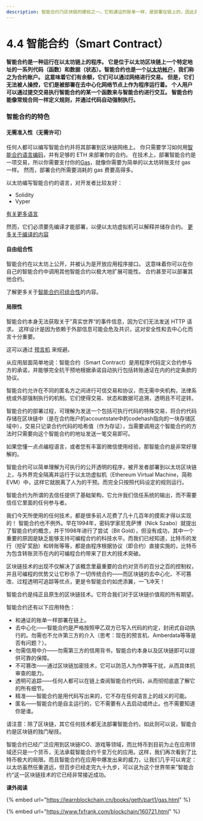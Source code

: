 ```yaml
---
description: 智能合约乃区块链的硬核之一。它和通证的账单一样，是部署在链上的，因此具有公开透明、不可篡改等特性。
---
```


# 4.4 智能合约（Smart Contract）

**智能合约是一种运行在以太坊链上的程序。 它是位于以太坊区块链上一个特定地址的一系列代码（函数）和数据（状态）。智能合约也是一个**[**以太坊帐户**](https://ethereum.org/zh/developers/docs/accounts/)**，我们称之为合约账户。 这意味着它们有余额，它们可以通过网络进行交易。 但是，它们无法被人操控，它们是被部署在去中心化网络节点上作为程序运行着。 个人用户可以通过提交交易执行智能合约的某一个函数来与智能合约进行交互。 智能合约能像常规合同一样定义规则，并通过代码自动强制执行。**

### 智能合约的特色 <a href="permissionless" id="permissionless"></a>

#### 无需准入性（无需许可） <a href="permissionless" id="permissionless"></a>

任何人都可以编写智能合约并将其部署到区块链网络上。 你只需要学习如何用[智能合约语言编码](https://ethereum.org/zh/developers/docs/smart-contracts/languages/)，并有足够的 ETH 来部署你的合约。 在技术上，部署智能合约是一项交易，所以你需要支付你的[Gas](https://ethereum.org/zh/developers/docs/gas/)，就像你需要为简单的以太坊转账支付 gas 一样。 然而，部署合约所需要消耗的 gas 费要高得多。

以太坊编写智能合约的语言，对开发者比较友好：

* Solidity
* Vyper

[有关更多语言](https://ethereum.org/zh/developers/docs/smart-contracts/languages/)

然而，它们必须要先编译才能部署，以便以太坊虚拟机可以解释并储存合约。 [更多关于编译的内容](https://ethereum.org/zh/developers/docs/smart-contracts/compiling/)

#### 自由组合性 <a href="composability" id="composability"></a>

智能合约在以太坊上公开，并被认为是开放应用程序接口。 这意味着你可以在你自己的智能合约中调用其他智能合约以极大地扩展可能性。 合约甚至可以部署其他合约。

了解更多关于[智能合约可组合性](https://ethereum.org/zh/developers/docs/smart-contracts/composability/)的内容。

#### 局限性 <a href="limitations" id="limitations"></a>

智能合约本身无法获取关于”真实世界“的事件信息，因为它们无法发送 HTTP 请求。 这样设计是因为依赖于外部信息可能会危及共识，这对安全性和去中心化而言十分重要。

这可以通过 [预言机](https://ethereum.org/zh/developers/docs/oracles/) 来规避。



从应用层面简单地说：智能合约（Smart Contract）是用程序代码定义合约参与方的承诺，并能够完全抗干预地根据承诺自动执行包括转账通证在内的约定条款的协议。

智能合约允许在不同的匿名方之间进行可信交易和协议，而无需中央机构，法律系统或外部强制执行的机制。它们使得交易、状态和数据可追溯，透明且不可逆转。

智能合约的部署过程，可理解为发送一个包括可执行代码的特殊交易，将合约代码存储在区块链中（是在合约账户的accountstate中的codehash指向的一块存储区域中），交易只记录合约代码的哈希值（作为存证），当需要调用这个智能合约的方法时只需要向这个智能合约的地址发送一笔交易即可。

如果您懂一点点编程语言，或者您有丰富的微信使用经验，那智能合约是非常好理解的。

智能合约可以简单理解为可执行的公开透明的程序，被开发者部署到以太坊区块链上，与外界完全隔离并运行于以太坊虚拟机（Ethereum Virtual Machine，简称EVM）中，这样它就脱离了人为的干预。而完全只按照代码设定的规则运行。

智能合约为所谓的去信任提供了基础架构，它允许我们信任系统的输出，而不需要信任它里面的任何参与者。

我们今天所使用的任何技术，都是很多前人花费了几十几百年的摸索才得以实现的！ 智能合约也不例外。早在1994年，密码学家尼克萨博（Nick Szabo）就提出了智能合约的概念，并于1998年进行了尝试（Bit Gold），但没有成功，其中一个重要的原因是缺乏能够支持可编程合约的科技水平。而我们已经知道，比特币的发行（挖矿奖励）和转账等等，都是由程序根据协议（即合约）直接实施的，比特币为包含转账货币在内的可编程合约带来了巨大的技术突破。

区块链技术的出现不仅解决了该概念里最重要的合约对货币的百分之百的控制权，并且可编程的优势又让它秒杀了一切传统合约——而区块链的去中心化、不可篡改、过程透明可追踪等优点，更是令智能合约如虎添翼，一飞冲天！

智能合约是纯正且原生的区块链技术。它符合我们对于区块链价值观的所有期望。

智能合约还有以下应用特色：

* 和通证的账单一样部署在链上。
* 去中心化——智能合约是严格按照甲乙双方已写入代码的约定，封闭式自动执行的。勿需也不允许第三方的介入（思考：现在的预言机、Amberdata等等是否有问题？）。
* 勿需信用中介——勿需第三方的信用背书，智能合约本身以及区块链即可以提供可靠的保障。
* 不可篡改——通过区块链加密技术，它可以防范人为作弊等干扰，从而具体抗审查的能力。
* 透明可追踪——任何人都可以在链上查阅智能合约代码，从而彻彻底底了解它的所有细节。
* 精准——智能合约是用代码写出来的，它不存在任何语言上的歧义的可能。
* 匿名——智能合约是自主运行的，它不需要有人去启动或终止。也不需要知道你是谁。

请注意：除了区块链，其它任何技术都无法部署智能合约，如此则可以说，智能合约是区块链的独门秘技。

智能合约已经广泛应用到区块链ICO、游戏等领域，而比特币到目前为止在应用领域还只是一个货币，无法承载智能合约千变万化的应用。这样，我们再次看到了比特币极大的局限。而且智能合约在应用中爆发出来的威力，让我们几乎可以肯定：以太坊虽然任重道远，但百步已经走完九十九步，可以说为这个世界带来”智能合约“这一区块链技术的它已经非常接近成功。

**课外阅读**

{% embed url="https://learnblockchain.cn/books/geth/part1/gas.html" %}

{% embed url="https://www.fxfrank.com/blockchain/160721.html" %}

